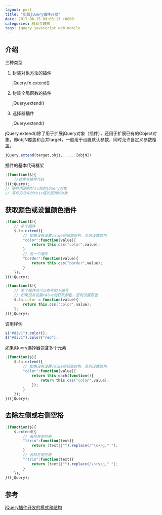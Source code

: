 ```yaml
---
layout: post
title: "实践jQuery插件开发"
date: 2017-08-15 09:03:13 +0800
categories: 移动互联网
tags: jquery javascript web mobile
---
```


## 介绍

三种类型

1. 封装对象方法的插件

   jQuery.fn.extend()

2. 封装全局函数的插件

   jQuery.extend()

3. 选择器插件

   jQuery.extend()

jQuery.extend()除了用于扩展jQuery对象（插件），还用于扩展已有的Object对象，即objN覆盖和合并target，一般用于设置默认参数，同时允许自定义参数覆盖。

```javascript
jQuery.extend(target,obj1,......[objN])
```

插件的基本代码框架

```javascript
;(function($){
	//这里写插件代码
})(jQuery);
// 插件内部的this指的jQuery对象
// 事件方法中的this值的是DOM对象
```



## 获取颜色或设置颜色插件

```javascript
;(function($){
	// 多个插件
	$.fn.extend({
      	// 如果没有设置value则获取颜色，否则设置颜色
		"color":function(value){
			return this.css("color",value);
		}
      	// 另一个插件
      	"border":function(value){
			return this.css("border",value);
		}
	});
})(jQuery);

;(function($){
	// 单个插件也可以参考如下编写
    // 如果没有设置value则获取颜色，否则设置颜色
  	$.fn.color = function(value){
		return this.css("color",value);
	};
})(jQuery);
```

调用样例

```javascript
$("#div1").color();
$("#div1").color("red");
```

如果jQuery选择器包含多个元素

```javascript
;(function($){
	$.fn.extend({
      	// 如果没有设置value则获取颜色，否则设置颜色
		"color":function(value){
			return this.each(function(){
             	return this.css("color",value);
			});
		}
	});
})(jQuery);
```



## 去除左侧或右侧空格

```javascript
;(function($){
	$.extend({
      	// 去除左侧空格
		"ltrim":function(text){
			return (text||"").replace(/^\s+/g," ");
		}
      	// 去除左侧空格
      	"rtrim":function(text){
			return (text||"").replace(/\s+$/g," ");
		}
	});
})(jQuery);
```

## 参考

[jQuery插件开发的模式和结构](http://www.cnblogs.com/cyStyle/archive/2013/05/18/jQuery%e6%8f%92%e4%bb%b6%e8%af%a6%e7%bb%86%e5%bc%80%e5%8f%91.html)